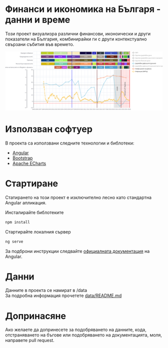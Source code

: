 # Финанси и икономика на Българя - данни и време

Този проект визуализра различни финансови, иконоически и други показатели на България, комбинирайки ги с други контекстуално свързани събития във времето.

![Cover](public/images/cover.png)

# Използван софтуер

В проекта са използвани следните технологии и библотеки:

- [Angular](https://angular.dev/installation)
- [Bootstrap](https://getbootstrap.com/)
- [Apache ECharts](https://echarts.apache.org/examples/en/index.html)

# Стартиране

Статирането на този проект е изключително лесно като стандартна Angular апликация.

Инсталирайте библотеките

```bash
npm install
```

Стартирайте локалния сървер

```bash
ng serve
```

За подброни инструкции следвайте [официалната документация](https://angular.dev/installation) на Angular.

# Данни

Данните в проекта се намират в /data   
За подробна информация прочетете [data/README.md](public/data/README.md)  

# Допринасяне

Ако желаете да допринесете за подобряването на данните, кода, отстраняването на бъгове или подобряването на документацията, моля, направете pull request.  
